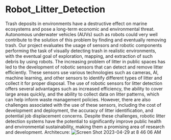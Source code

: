 # Robot_Litter_Detection

Trash deposits in environments have a destructive effect on marine ecosystems and pose a long-term economic and environmental threat. Autonomous underwater vehicles (AUVs) such as robots could very well contribute to the solution of this problem by finding and eventually removing trash. Our project evaluates the usage of sensors and robotic components performing the task of visually detecting trash in realistic environments, with the eventual goal of exploration, mapping, and extraction of such debris by using robots. The increasing problem of litter in public spaces has led to the development of robotic sensors that can detect and remove litter efficiently. These sensors use various technologies such as cameras, AI, machine learning, and other sensors to identify different types of litter and collect it for proper disposal. The use of robotic sensors for litter detection offers several advantages such as increased efficiency, the ability to cover large areas quickly, and the ability to collect data on litter patterns, which can help inform waste management policies. However, there are also challenges associated with the use of these sensors, including the cost of development and deployment, the accuracy of litter identification, and potential job displacement concerns. Despite these challenges, robotic litter detection systems have the potential to significantly improve public health and environmental sustainability, making them a promising area of research and development.
Architecure:
![Screen Shot 2023-04-29 at 8 46 06 AM](https://user-images.githubusercontent.com/73586732/235284731-f13f3b29-c00f-4910-a7ad-3e43bb9c6cea.png)
